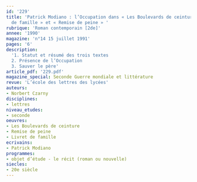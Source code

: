 ```yaml
---
id: '229'
title: 'Patrick Modiano : l’Occupation dans « Les Boulevards de ceinture », « Livret
  de famille » et « Remise de peine » '
rubrique: 'Roman contemporain [2de]'
annee: '1990'
magazine: 'n°14 15 juillet 1991'
pages: '6'
description: 
  '1. Statut et résumé des trois textes
  2. Présence de l’Occupation
  3. Sauver le père'
article_pdf: '229.pdf'
magazine_special: Seconde Guerre mondiale et littérature
revue: 'L’école des lettres des lycées'
auteurs:
- Norbert Czarny
disciplines:
- lettres
niveau_etudes:
- seconde
oeuvres:
- Les Boulevards de ceinture
- Remise de peine
- Livret de famille
ecrivains:
- Patrick Modiano
programmes:
- objet d’étude - le récit (roman ou nouvelle)
siecles:
- 20e siècle
---
```


